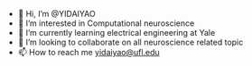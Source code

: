 - 👋 Hi, I’m @YIDAIYAO
- 👀 I’m interested in Computational neuroscience
- 🌱 I’m currently learning electrical engineering at Yale
- 💞️ I’m looking to collaborate on all neuroscience related topic
- 📫 How to reach me yidaiyao@ufl.edu

<!---
YIDAIYAO/YIDAIYAO is a ✨ special ✨ repository because its `README.md` (this file) appears on your GitHub profile.
You can click the Preview link to take a look at your changes.
--->
